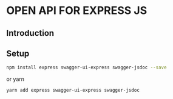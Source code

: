 # OPEN API FOR EXPRESS JS

## Introduction

## Setup

```bash
npm install express swagger-ui-express swagger-jsdoc --save
```

or yarn

```bash
yarn add express swagger-ui-express swagger-jsdoc
```
